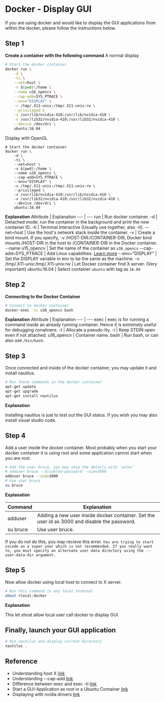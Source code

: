 # Docker - Display GUI

If you are using docker and would like to display the GUI applications from within the docker, please follow the instructions below.

## Step 1

**Create a container with the following command**
A normal display
```bash
# Start the docker container
docker run \
    -d \
    -ti \
    --net=host \
    -v $(pwd):/home \
    --name u16_opencv \
    --cap-add=SYS_PTRACE \
    --env="DISPLAY" \
    -v /tmp/.X11-unix:/tmp/.X11-unix:rw \
    --privileged \
    -v /usr/lib/nvidia-410:/usr/lib/nvidia-410 \
    -v /usr/lib32/nvidia-410:/usr/lib32/nvidia-410 \
    --device /dev/dri \
    ubuntu:16.04
```
Display with OpenGL
```
# Start the docker container
docker run \
    -d \
    -ti \
    --net=host \
    -v $(pwd):/home \
    --name u16_opencv \
    --cap-add=SYS_PTRACE \
    --env="DISPLAY" \
    -v /tmp/.X11-unix:/tmp/.X11-unix:rw \
    --privileged \
    -v /usr/lib/nvidia-410:/usr/lib/nvidia-410 \
    -v /usr/lib32/nvidia-410:/usr/lib32/nvidia-410 \
    --device /dev/dri \
    ubuntu:16.04
```

**Explanation**
Attribute | Explanation
--- | ---
run | Run docker container.
-d | Detached mode: run the container in the background and print the new container ID.
-ti | Terminal Interactive (Usually use together, also -it).
--net=host | Use the host's network stack inside the container.
-v | Create a bind mount. If you specify, -v /HOST-DIR:/CONTAINER-DIR, Docker bind mounts /HOST-DIR in the host to /CONTAINER-DIR in the Docker container.
--name u15_opencv | Set the name of the container as `u16_opencv`
--cap-add=SYS_PTRACE | Add Linux capabilities. [Learn more](https://docs.docker.com/engine/reference/run/#/runtime-privilege-and-linux-capabilitieso)
--env="DISPLAY" | Set the DISPLAY variable in env to be the same as the machine.
-v /tmp/.X11-unix:/tmp/.X11-unix:rw | Let Docker container find X server. (Very important)
ubuntu:16.04 | Select container `ubuntu` with tag as `16.04`


## Step 2

**Connecting to the Docker Container**
```bash
# Connect to docker container
docker exec -ti u16_opencv bash
```

**Explanation**
Attribute | Explanation
--- | ---
exec | exec is for running a command inside an already running container. Hence it is extremely useful for debugging conatiners.
-t | Allocate a pseudo-tty.
-i | Keep STDIN open even if not attached.
u16_opencv | Container name.
bash | Run bash, or can also use `/bin/bash`.

## Step 3

Once connected and inside of the docker container, you may update it and install nautilus.

```bash
# Run these commands in the docker container
apt-get update
apt-get upgrade
apt-get install nautilus
```

**Explanation**

Installing nautilus is just to test out the GUI status. If you wish you may also install visual studio code.

## Step 4

Add a user inside the docker container. Most probably when you start your docker container it is using root and some application cannot start when you are root.

```bash
# Add the user bruce, you may skip the details with `enter`
# adduser bruce --disabled-password --uid=3000
adduser bruce --uid=3000
# Use user bruce
su bruce
```

**Explanation**

Command | Explanation
--- | ---
adduser | Adding a new user inside docker container. Set the user id as 3000 and disable the password.
su bruce | Use user bruce.

If you do not do this, you may recieve this error. `You are trying to start vscode as a super user which is not recommended. If you really want to, you must specify an alternate user data directory using the --user-data-dir argument.`

## Step 5

Now allow docker using local host to connect to X server.

```bash
# Run this command in any local terminal
xhost +local:docker
```

**Explanation**

This let xhost allow local user call docker to display GUI.

## Finally, launch your GUI application

```bash
# Run nautilus and display current directory
nautilus .
```

## Reference
- Understanding host X [link](https://www.youtube.com/watch?v=Jp58Osb1uFo)
- Understanding --cap-add [link](https://docs.docker.com/engine/reference/run/#/runtime-privilege-and-linux-capabilities)
- Difference between exec and exec -ti [link](https://stackoverflow.com/questions/52970443/whats-the-difference-between-docker-exec-and-docker-exec-it)
- Start a GUI-Application as root in a Ubuntu Container [link](https://forums.docker.com/t/start-a-gui-application-as-root-in-a-ubuntu-container/17069)
- Displaying with nvidia drivers [link](https://github.com/SoonminHwang/dockers/issues/1)
